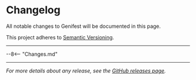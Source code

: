 # Changelog

All notable changes to Genifest will be documented in this page.

This project adheres to [Semantic Versioning](https://semver.org/spec/v2.0.0.html).

---

--8<-- "Changes.md"

---

*For more details about any release, see the [GitHub releases page](https://github.com/zostay/genifest/releases).*